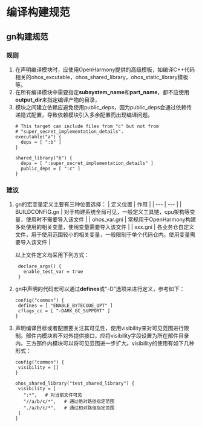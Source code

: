 # 编译构建规范
## gn构建规范
### 规则
1. 在声明编译模块时，应使用OpenHarmony提供的高级模板，如编译C++代码相关的ohos_excutable，ohos_shared_library，ohos_static_library模板等。
2. 在所有编译模块中需要指定**subsystem_name**和**part_name**，都不应使用**output_dir**来指定编译产物的目录，
3. 模块之间建立依赖应避免使用public_deps，因为public_deps会通过依赖传递隐式配置，导致依赖模块引入多余配置而出现编译问题。
    ```
    # This target can include files from "c" but not from
    # "super_secret_implementation_details".
    executable("a") {
      deps = [ ":b" ]
    }

    shared_library("b") {
      deps = [ ":super_secret_implementation_details" ]
      public_deps = [ ":c" ]
    }
    ```
### 建议
1. gn的宏变量定义主要有三种位置选择：
   | 定义位置 | 作用 |
   | --- | --- |
   | BUILDCONFIG.gn | 对于构建系统全局可见，一般定义工具链，cpu架构等变量，使用时不需要导入该文件 |
   | ohos_var.gni | 常规用于OpenHarmony构建多处使用的相关变量，使用变量需要导入该文件 |
   | xxx.gni | 各业务仓自定义文件，用于使用范围较小的相关变量，一般限制于单个代码仓内。使用变量需要导入该文件 |

   以上文件定义均采用下列方式：
   ```
    declare_args() {
      enable_test_var = true
    }
   ```
2. gn中声明的代码宏可以通过**defines**或"-D"选项来进行定义，参考如下：
   ```
   config("common") {
    defines = [ "ENABLE_BYTECODE_OPT" ]
    cflags_cc = [ "-DARK_GC_SUPPORT" ]
   }
   ```
3. 声明编译目标或者配置要关注其可见性，使用visibility来对可见范围进行限制。部件内模块若不对外提供接口，应将visibility字段设置为所在部件目录内。三方部件内模块可以将可见范围进一步扩大。visibility的使用有如下几种形式：
   ```
   config("common") {
    visibility = []
   }

   ohos_shared_library("test_shared_library") {
    visibility = [
      ":*",   # 对当前文件可见
      "//a/b/c/*",   # 通过绝对路径指定范围
      "./a/b/c/*",   # 通过相对路径指定范围
    ]
   }
   ```